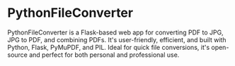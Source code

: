 # PythonFileConverter
PythonFileConverter is a Flask-based web app for converting PDF to JPG, JPG to PDF, and combining PDFs. It's user-friendly, efficient, and built with Python, Flask, PyMuPDF, and PIL. Ideal for quick file conversions, it's open-source and perfect for both personal and professional use.
